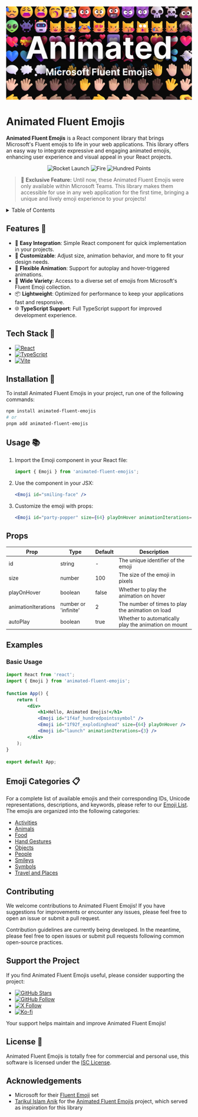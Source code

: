 <p align="center">
  <img src="./docs/assets/Cover.webp" alt="Animated Fluent Emojis">
</p>

# Animated Fluent Emojis

**Animated Fluent Emojis** is a React component library that brings Microsoft's Fluent emojis to life in your web applications. This library offers an easy way to integrate expressive and engaging animated emojis, enhancing user experience and visual appeal in your React projects.

<p align="center">
  <img src="https://cdn.animated-fluent-emojis.com/webp/Travel%20and%20places/launch.webp" alt="Rocket Launch" width="100" height="100">
  <img src="https://cdn.animated-fluent-emojis.com/webp/Travel%20and%20places/fire.webp" alt="Fire" width="100" height="100">
  <img src="https://cdn.animated-fluent-emojis.com/webp/Smilies/1f4af_hundredpointssymbol.webp" alt="Hundred Points" width="100" height="100">
</p>

> 🎉 **Exclusive Feature:** Until now, these Animated Fluent Emojis were only available within Microsoft Teams. This library makes them accessible for use in any web application for the first time, bringing a unique and lively emoji experience to your projects!

<details>
<summary>Table of Contents</summary>

- [Features](#features-)
- [Tech Stack](#tech-stack-)
- [Installation](#installation-)
- [Usage](#usage-)
- [Props](#props)
- [Examples](#examples)
- [Emoji Categories](#emoji-categories-)
- [Contributing](#contributing)
- [Support the Project](#support-the-project)
- [License](#license-)
- [Acknowledgements](#acknowledgements)

</details>

## Features 🌟

- 🚀 **Easy Integration**: Simple React component for quick implementation in your projects.
- 🎨 **Customizable**: Adjust size, animation behavior, and more to fit your design needs.
- 🔄 **Flexible Animation**: Support for autoplay and hover-triggered animations.
- 🌈 **Wide Variety**: Access to a diverse set of emojis from Microsoft's Fluent Emoji collection.
- 📦 **Lightweight**: Optimized for performance to keep your applications fast and responsive.
- 🌐 **TypeScript Support**: Full TypeScript support for improved development experience.

## Tech Stack 🧰

- [![React][React]][React-url]
- [![TypeScript][TypeScript]][TypeScript-url]
- [![Vite][Vite]][Vite-url]

## Installation 🔧

To install Animated Fluent Emojis in your project, run one of the following commands:

```sh
npm install animated-fluent-emojis
# or
pnpm add animated-fluent-emojis
```

## Usage 📚

1. Import the Emoji component in your React file:

   ```jsx
   import { Emoji } from 'animated-fluent-emojis';
   ```

2. Use the component in your JSX:

   ```jsx
   <Emoji id="smiling-face" />
   ```

3. Customize the emoji with props:
   ```jsx
   <Emoji id="party-popper" size={64} playOnHover animationIterations={3} />
   ```

## Props

| Prop                | Type                 | Default | Description                                          |
| ------------------- | -------------------- | ------- | ---------------------------------------------------- |
| id                  | string               | -       | The unique identifier of the emoji                   |
| size                | number               | 100     | The size of the emoji in pixels                      |
| playOnHover         | boolean              | false   | Whether to play the animation on hover               |
| animationIterations | number or 'infinite' | 2       | The number of times to play the animation on load    |
| autoPlay            | boolean              | true    | Whether to automatically play the animation on mount |

## Examples

### Basic Usage

```jsx
import React from 'react';
import { Emoji } from 'animated-fluent-emojis';

function App() {
	return (
		<div>
			<h1>Hello, Animated Emojis!</h1>
			<Emoji id="1f4af_hundredpointssymbol" />
			<Emoji id="1f92f_explodinghead" size={64} playOnHover />
			<Emoji id="launch" animationIterations={3} />
		</div>
	);
}

export default App;
```

## Emoji Categories 📋

For a complete list of available emojis and their corresponding IDs, Unicode representations, descriptions, and keywords, please refer to our [Emoji List](./docs/EMOJI_LIST.md). The emojis are organized into the following categories:

- [Activities](./docs/EMOJI_LIST_Activities.md)
- [Animals](./docs/EMOJI_LIST_Animals.md)
- [Food](./docs/EMOJI_LIST_Food.md)
- [Hand Gestures](./docs/EMOJI_LIST_Hand_gestures.md)
- [Objects](./docs/EMOJI_LIST_Objects.md)
- [People](./docs/EMOJI_LIST_People.md)
- [Smileys](./docs/EMOJI_LIST_Smilies.md)
- [Symbols](./docs/EMOJI_LIST_Symbols.md)
- [Travel and Places](./docs/EMOJI_LIST_Travel_and_places.md)

## Contributing

We welcome contributions to Animated Fluent Emojis! If you have suggestions for improvements or encounter any issues, please feel free to open an issue or submit a pull request.

Contribution guidelines are currently being developed. In the meantime, please feel free to open issues or submit pull requests following common open-source practices.

## Support the Project

If you find Animated Fluent Emojis useful, please consider supporting the project:

- [![GitHub Stars][GitHub Stars]][GitHub-url]
- [![GitHub Follow][GitHub Follow]][GitHub-follow-url]
- [![X Follow][X-follow]][X-url]
- [![Ko-fi][Ko-fi]][Ko-fi-url]

Your support helps maintain and improve Animated Fluent Emojis!

## License 📄

Animated Fluent Emojis is totally free for commercial and personal use, this software is licensed under the [ISC License](LICENSE).

## Acknowledgements

- Microsoft for their [Fluent Emoji][Microsoft Fluent Emojis] set
- [Tarikul Islam Anik][Tarikul Islam Anik Profile] for the [Animated Fluent Emojis][Tarikul Islam Anik Repo] project, which served as inspiration for this library

[React]: https://img.shields.io/badge/React-61DAFB.svg?style=for-the-badge&logo=React&logoColor=black
[React-url]: https://react.dev/
[TypeScript]: https://img.shields.io/badge/TypeScript-3178C6.svg?style=for-the-badge&logo=TypeScript&logoColor=white
[TypeScript-url]: https://www.typescriptlang.org/
[Vite]: https://img.shields.io/badge/Vite-646CFF.svg?style=for-the-badge&logo=Vite&logoColor=white
[Vite-url]: https://vitejs.dev/
[GitHub Stars]: https://img.shields.io/github/stars/andryore/animated-fluent-emojis?style=for-the-badge&logo=github&logoColor=white&labelColor=24292e
[GitHub-url]: https://github.com/andryore/animated-fluent-emojis
[X-follow]: https://img.shields.io/badge/X-000000.svg?style=for-the-badge&logo=X&logoColor=white
[X-url]: https://twitter.com/andryore
[GitHub Follow]: https://img.shields.io/github/followers/andryore?style=for-the-badge&logo=github&logoColor=white&labelColor=24292e
[GitHub-follow-url]: https://github.com/andryore
[Ko-fi]: https://img.shields.io/badge/Kofi-FF5E5B.svg?style=for-the-badge&logo=Ko-fi&logoColor=white
[Ko-fi-url]: https://ko-fi.com/andryore
[Microsoft Fluent Emojis]: https://github.com/microsoft/fluentui-emoji
[Tarikul Islam Anik Profile]: https://github.com/Tarikul-Islam-Anik
[Tarikul Islam Anik Repo]: https://github.com/Tarikul-Islam-Anik/Animated-Fluent-Emojis
